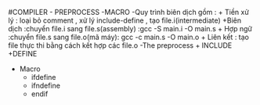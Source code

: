 #COMPILER - PREPROCESS -MACRO
 -Quy trình biên dịch gồm :
     + Tiền xử lý : loại bỏ comment , xử lý include-define , tạo file.i(intermediate)
     +Biên dịch :chuyển file.i sang file.s(assembly) :gcc -S main.i -O main.s
     + Hợp ngữ :chuyển file.s sang file.o(mã máy): gcc -c main.s -O main.o
     + Liên kết : tạo file thực thi bằng cách kết hợp các file.o 
-The preprocess
     + INCLUDE
     +DEFINE
- Macro
  + ifdefine
  + ifndefine
  + endif
  

